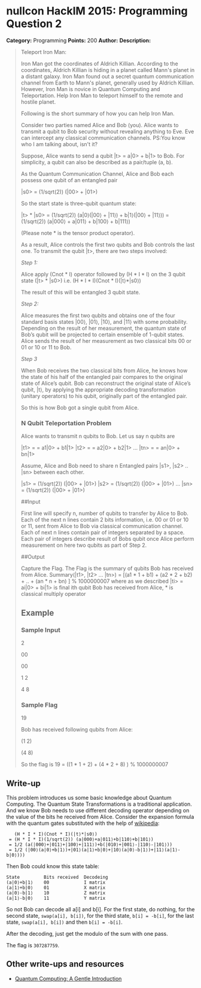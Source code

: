 # nullcon HackIM 2015: Programming Question 2

**Category:** Programming
**Points:** 200
**Author:**
**Description:**

>Teleport Iron Man:
>
>Iron Man got the coordinates of Aldrich Killian. According to the coordinates, Aldrich Killian is hiding in a planet called Mann's planet in a distant galaxy. Iron Man found out a secret quantum communication channel from Earth to Mann's planet, generally used by Aldrich Killian. However, Iron Man is novice in Quantum Computing and Teleportation. Help Iron Man to teleport himself to the remote and hostile planet.
>
>Following is the short summary of how you can help Iron Man.
>
>Consider two parties named Alice and Bob (you). Alice wants to transmit a qubit to Bob security without revealing anything to Eve. Eve can intercept any classical communication channels. PS:You know who I am talking about, isn't it?
>
>Suppose, Alice wants to send a qubit |t> = a|0> + b|1> to Bob. For simplicity, a qubit can also be described as a pair/tuple (a, b).
>
>As the Quantum Communication Channel, Alice and Bob each possess one qubit of an entangled pair
>
>|s0> = (1/sqrt(2)) (|00> + |01>)
>
>So the start state is three-qubit quantum state:
>
>|t> * |s0> = (1/sqrt(2)) (a|0⟩(|00⟩ + |11⟩) + b|1⟩(|00⟩ + |11⟩)) = (1/sqrt(2)) (a|000⟩ + a|011⟩ + b|100⟩ + b|111⟩)
>
>(Please note * is the tensor product operator).
>
>As a result, Alice controls the first two qubits and Bob controls the last one.
>To transmit the qubit |t>, there are two steps involved:
>
>*Step 1:*
>
>Alice apply (Cnot * I) operator followed by (H * I * I) on the 3 qubit state (|t> * |s0>) i.e. (H * I * I)(Cnot * I)(|t⟩*|s0⟩)
>
>The result of this will be entangled 3 qubit state.
>
>*Step 2:*
>
>Alice measures the first two qubits and obtains one of the four standard basis states |00⟩, |01⟩, |10⟩, and |11⟩ with some probability. Depending on the result of her measurement, the quantum state of Bob’s qubit will be projected to certain ensemble of 1-qubit states. Alice sends the result of her measurement as two classical bits 00 or 01 or 10 or 11 to Bob.
>
>*Step 3*
>
>When Bob receives the two classical bits from Alice, he knows how the state of his half of the entangled pair compares to the original state of Alice’s qubit. Bob can reconstruct the original state of Alice’s qubit, |t⟩, by applying the appropriate decoding transformation (unitary operators) to his qubit, originally part of the entangled pair.
>
>So this is how Bob got a single qubit from Alice.
>
>### N Qubit Teleportation Problem
>
>Alice wants to transmit n qubits to Bob. Let us say n qubits are
>
>|t1> = = a1|0> + b1|1> |t2> = = a2|0> + b2|1> ... |tn> = = an|0> + bn|1>
>
>Assume, Alice and Bob need to share n Entangled pairs |s1>, |s2> .. |sn> between each other.
>
>|s1> = (1/sqrt(2)) (|00> + |01>) |s2> = (1/sqrt(2)) (|00> + |01>) ... |sn> = (1/sqrt(2)) (|00> + |01>) 
>
>
>##Input
>
>First line will specify n, number of qubits to transfer by Alice to Bob. Each of the next n lines contain 2 bits information, i.e. 00 or 01 or 10 or 11, sent from Alice to Bob via classical communication channel. Each of next n lines contain pair of integers separated by a space. Each pair of integers describe result of Bobs qubit once Alice perform measurement on here two qubits as part of Step 2.
>
>##Output
>
> Capture the Flag. The Flag is the summary of qubits Bob has received from Alice.
>Summary(|t1>, |t2> ... |tn>) = [(a1 * 1 + b1) + (a2 * 2 + b2) + .. + (an * n + bn) ] % 1000000007 where as we described |ti> = ai|0> + bi|1> is final ith qubit Bob has received from Alice, * is classical multiply operator
>
>## Example 
>
>### Sample Input
>
>2
>
>00
>
>00
>
>1 2
>
>4 8
>
>### Sample Flag
>
>19
>
>Bob has received following qubits from Alice:
>
>(1 2)
>
>(4 8)
>
>So the flag is 19 = ((1 * 1 + 2) + (4 *  2 + 8) ) % 1000000007

## Write-up

This problem introduces us some basic knowledge about Quantum Computing. The Quantum State Transformations is a traditional application. And we know Bob needs to use different decoding operator depending on the value of the bits he received from Alice. Consider the expansion formula with the quantum gates substituted with the help of [wikipedia](http://en.wikipedia.org/wiki/Quantum_gate):
```
   (H * I * I)(Cnot * I)(|t⟩*|s0⟩)
 = (H * I * I)(1/sqrt(2)) (a|000⟩+a|011⟩+b|110⟩+b|101⟩)
 = 1/2 (a(|000⟩+|011⟩+|100⟩+|111⟩)+b(|010⟩+|001⟩-|110⟩-|101⟩))
 = 1/2 (|00⟩(a|0⟩+b|1⟩)+|01⟩(a|1⟩+b|0⟩+|10⟩(a|0⟩-b|1⟩)+|11⟩(a|1⟩-b|0⟩)))
 ```

Then Bob could know this state table:
```
State         Bits received  Decodeing
(a|0⟩+b|1⟩    00             I matrix
(a|1⟩+b|0⟩    01             X matrix
(a|0⟩-b|1⟩    10             Z matrix
(a|1⟩-b|0⟩    11             Y matrix
```

So not Bob can decode all a[i] and b[i]. For the first state, do nothing, for the second state, `swap(a[i], b[i])`, for the third state, `b[i] = -b[i]`, for the last state, `swap(a[i], b[i])` and then `b[i] = -b[i]`.

After the decoding, just get the modulo of the sum with one pass.

The flag is `307287759`.

## Other write-ups and resources

* [Quantum Computing: A Gentle Introduction](http://goo.gl/5o0Atj)

